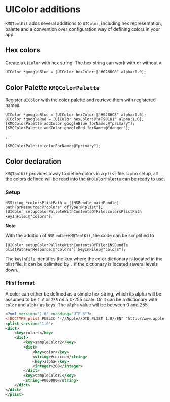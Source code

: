 # UIColor additions

`KMQToolKit` adds several additions to `UIColor`, including hex representation, palette and a convention over configuration way of defining colors in your app.

## Hex colors

Create a `UIColor` with hex string. The hex string can work with or without `#`.

```objc
UIColor *googleBlue = [UIColor hexColor:@"#0266C8" alpha:1.0];
```

## Color Palette `KMQColorPalette`

Register `UIColor` with the color palette and retrieve them with registered names.

```objc
UIColor *googleBlue = [UIColor hexColor:@"#0266C8" alpha:1.0];
UIColor *googleRed = [UIColor hexColor:@"#F90101" alpha:1.0];
[KMQColorPalette addColor:googleBlue forName:@"primary"];
[KMQColorPalette addColor:googleRed forName:@"danger"];

...

[KMQColorPalette colorForName:@"primary"];
```

## Color declaration

`KMQToolKit` provides a way to define colors in a `plist` file. Upon setup, all the colors defined will be read into the `KMQColorPalette` can be ready to use.

### Setup

```objc
NSString *colorsPlistPath = [[NSBundle mainBundle] pathForResource:@"colors" ofType:@"plist"];
[UIColor setupColorPalleteWithContentsOfFile:colorsPlistPath keyInFile:@"colors"];
```
**Note**

With the addition of `NSBundle+KMQToolKit`, the code can be simplified to
```objc
[UIColor setupColorPalleteWithContentsOfFile:[NSBundle plistPathForResource:@"colors"] keyInFile:@"colors"];
```

The `keyInFile` identifies the key where the color dictionary is located in the plist file. It can be delimited by `.` if the dictionary
is located several levels down.

### Plist format

A color can either be defined as a simple hex string, which its alpha will be assumed to be `1.0` or `255` on a 0-255 scale. Or it can be a dictionary with `color` and `alpha` as keys. The `alpha` value will be between 0 and 255.

```xml
<?xml version="1.0" encoding="UTF-8"?>
<!DOCTYPE plist PUBLIC "-//Apple//DTD PLIST 1.0//EN" "http://www.apple.com/DTDs/PropertyList-1.0.dtd">
<plist version="1.0">
<dict>
	<key>colors</key>
	<dict>
		<key>sampleColor2</key>
		<dict>
			<key>color</key>
			<string>#cccccc</string>
			<key>alpha</key>
			<integer>200</integer>
		</dict>
		<key>sampleColor1</key>
		<string>#000000</string>
	</dict>
</dict>
</plist>
```
